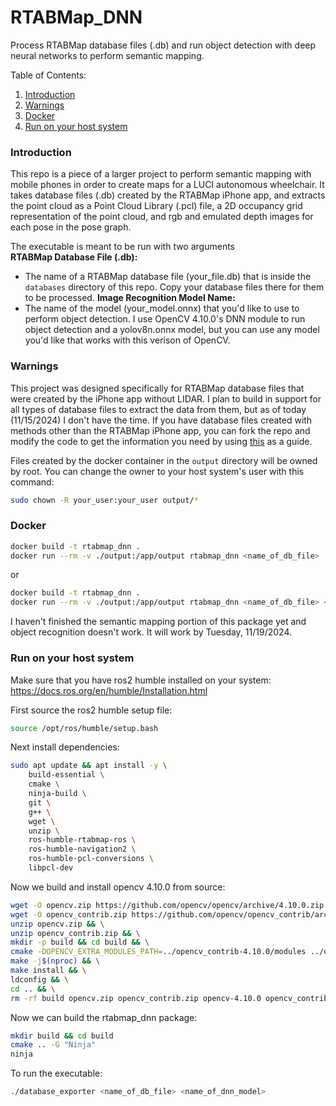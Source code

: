 # RTABMap_DNN
Process RTABMap database files (.db) and run object detection with deep neural
networks to perform semantic mapping.

Table of Contents:
1. [Introduction](#introduction)
2. [Warnings](#warnings)
3. [Docker](#docker)
4. [Run on your host system](#run-on-your-host-system)

### Introduction
This repo is a piece of a larger project to perform semantic mapping with
mobile phones in order to create maps for a LUCI autonomous wheelchair. It takes
database files (.db) created by the RTABMap iPhone app, and extracts the point
cloud as a Point Cloud Library (.pcl) file, a 2D occupancy grid representation
of the point cloud, and rgb and emulated depth images for each pose in the pose
graph.

The executable is meant to be run with two arguments  
**RTABMap Database File (.db):**
* The name of a RTABMap database file (your_file.db) that is inside the ```databases```
directory of this repo. Copy your database files there for them to be processed.
**Image Recognition Model Name:**
* The name of the model (your_model.onnx) that you'd like to use to perform
object detection. I use OpenCV 4.10.0's DNN module to run object detection and
a yolov8n.onnx model, but you can use any model you'd like that works with this
verison of OpenCV.

### Warnings
This project was designed specifically for RTABMap database files that were created
by the iPhone app without LIDAR. I plan to build in support for all types of
database files to extract the data from them, but as of today (11/15/2024) I
don't have the time. If you have database files created with methods other than
the RTABMap iPhone app, you can fork the repo and modify the code to get the information
you need by using [this](https://github.com/introlab/rtabmap/blob/ff61266430017eb4924605b832cd688c8739af18/tools/Export/main.cpp#L1104-L1115) as a guide.

Files created by the docker container in the ```output``` directory will be owned by
root. You can change the owner to your host system's user with this command:
```bash
sudo chown -R your_user:your_user output/*
```
### Docker
```bash
docker build -t rtabmap_dnn .
docker run --rm -v ./output:/app/output rtabmap_dnn <name_of_db_file>
```
or
```bash
docker build -t rtabmap_dnn .
docker run --rm -v ./output:/app/output rtabmap_dnn <name_of_db_file> <name_of_dnn_model>
```
I haven't finished the semantic mapping portion of this package yet and object
recognition doesn't work. It will work by Tuesday, 11/19/2024.

### Run on your host system
Make sure that you have ros2 humble installed on your system:  
https://docs.ros.org/en/humble/Installation.html

First source the ros2 humble setup file:
```bash
source /opt/ros/humble/setup.bash
```
Next install dependencies:
```bash
sudo apt update && apt install -y \
    build-essential \
    cmake \
    ninja-build \
    git \
    g++ \
    wget \
    unzip \
    ros-humble-rtabmap-ros \
    ros-humble-navigation2 \
    ros-humble-pcl-conversions \
    libpcl-dev
```
Now we build and install opencv 4.10.0 from source:
```bash
wget -O opencv.zip https://github.com/opencv/opencv/archive/4.10.0.zip && \
wget -O opencv_contrib.zip https://github.com/opencv/opencv_contrib/archive/4.10.0.zip && \
unzip opencv.zip && \
unzip opencv_contrib.zip && \
mkdir -p build && cd build && \
cmake -DOPENCV_EXTRA_MODULES_PATH=../opencv_contrib-4.10.0/modules ../opencv-4.10.0 && \
make -j$(nproc) && \
make install && \
ldconfig && \
cd .. && \
rm -rf build opencv.zip opencv_contrib.zip opencv-4.10.0 opencv_contrib-4.10.0
```
Now we can build the rtabmap_dnn package:
```bash
mkdir build && cd build
cmake .. -G "Ninja"
ninja
```
To run the executable:
```bash
./database_exporter <name_of_db_file> <name_of_dnn_model>
```
